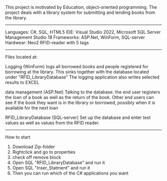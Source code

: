 
This project is motivated by Education, object-oriented programming.
The project deals with a library system for submitting and lending books from the library.

----------------------------------------------------------------------------------------------------
Languages: C#, SQL, HTML5
IDE: Visual Studio 2022, Microsoft SQL Server Management Studio 18
Frameworks: ASP.Net, WinForm, SQL-server
Hardwear: Neo2  RFID-reader with 5 tags

----------------------------------------------------------------------------------------------------
Files located at:

Logging (WinForm)
logs all borrowed books and people registered for borrowing at the library. This sinks together with the database located under "RFID_LibraryDatabase"
The logging application also writes selected results to EXCEL

data management (ASP.Net)
Talking to the database. the end user registers the loan of a book as well as the return of the book.
Other end users can see if the book they want is in the library or borrowed, possibly when it is available for the next loan

RFID_LibraryDatabase (SQL-server)
Set up the database and enter test values ​​as well as values ​​from the RFID reader.

----------------------------------------------------------------------------------------------------
How to start
1) Download Zip-folder 
2) Rightclick and go to properties
3) check off remove block
4) Open SQL "RFID_LibraryDatabase" and run it 
5) Open SQL "Inser_Statment" and run it
6) Then you can run which of the C# applications you want
